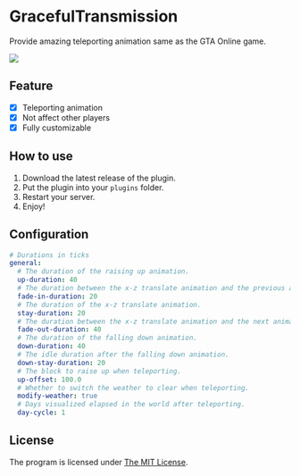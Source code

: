 # GracefulTransmission

Provide amazing teleporting animation same as the GTA Online game.

![](docs/demo.gif)

## Feature
- [x] Teleporting animation
- [x] Not affect other players
- [x] Fully customizable

## How to use
1. Download the latest release of the plugin.
2. Put the plugin into your `plugins` folder.
3. Restart your server.
4. Enjoy!

## Configuration
```yaml
# Durations in ticks
general:
  # The duration of the raising up animation.
  up-duration: 40
  # The duration between the x-z translate animation and the previous animation.
  fade-in-duration: 20
  # The duration of the x-z translate animation.
  stay-duration: 20
  # The duration between the x-z translate animation and the next animation.
  fade-out-duration: 40
  # The duration of the falling down animation.
  down-duration: 40
  # The idle duration after the falling down animation.
  down-stay-duration: 20
  # The block to raise up when teleporting.
  up-offset: 100.0
  # Whether to switch the weather to clear when teleporting.
  modify-weather: true
  # Days visualized elapsed in the world after teleporting.
  day-cycle: 1
```

## License
The program is licensed under [The MIT License](LICENSE).